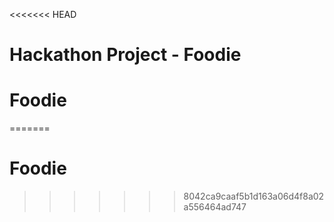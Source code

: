 <<<<<<< HEAD
# Hackathon Project - Foodie
# Foodie
=======
# Foodie
>>>>>>> 8042ca9caaf5b1d163a06d4f8a02a556464ad747
